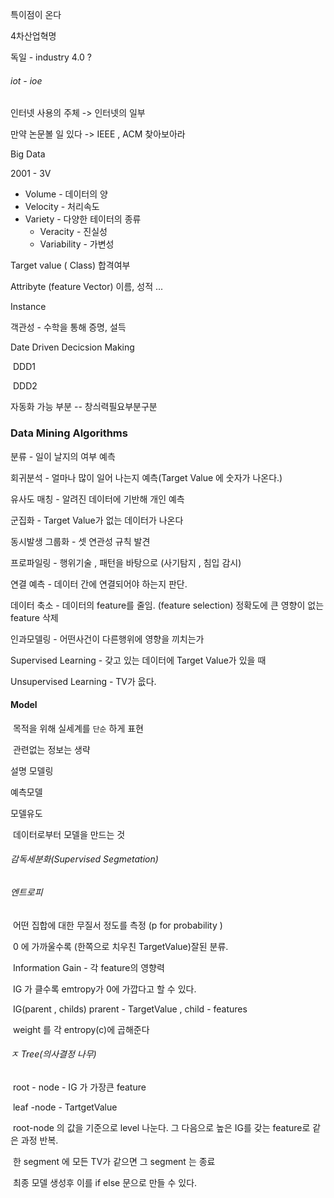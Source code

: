 특이점이 온다

4차산업혁명

독일 - industry 4.0 ?

###### iot - ioe

인터넷 사용의 주체 -> 인터넷의 일부



만약 논문볼 일 있다 -> IEEE , ACM  찾아보아라



Big Data

2001 - 3V

- Volume - 데이터의 양
- Velocity - 처리속도
- Variety - 다양한 테이터의 종류
  - Veracity - 진실성
  - Variability - 가변성



Target value ( Class)			합격여부

Attribyte  (feature Vector)	이름, 성적 ...

Instance 



객관성 -  수학을 통해 증명, 설득



Date Driven Decicsion Making

​	DDD1

​	DDD2		

자동화 가능 부분  -- 창싀력필요부분구분

### Data Mining Algorithms

분류 - 일이 날지의 여부 예측

회귀분석 - 얼마나 많이 일어 나는지 예측(Target Value 에 숫자가 나온다.)

유사도 매칭 - 알려진 데이터에 기반해 개인 예측

군집화 - Target Value가 없는 데이터가 나온다

동시발생 그룹화 - 셋 연관성 규칙 발견

프로파일링 - 행위기술 , 패턴을 바탕으로 (사기탐지 , 침입 감시)

연결 예측 - 데이터 간에 연결되어야 하는지 판단.

데이터 축소 - 데이터의 feature를 줄임.  (feature selection) 정확도에 큰 영향이 없는 feature 삭제

인과모델링 - 어떤사건이 다른행위에 영향을 끼치는가

Supervised Learning - 갖고 있는 데이터에 Target Value가 있을 때 

Unsupervised Learning - TV가 읎다.





#### Model

​	목적을 위해 실세계를 `단순` 하게 표현

​	관련없는 정보는 생략

설명 모델링	

예측모델

모델유도

​	데이터로부터 모델을 만드는 것

###### 감독세분화(Supervised Segmetation)

###### 	엔트로피 

​		어떤 집합에 대한 무질서 정도를 측정		(p for probability )

​		0 에 가까울수록 (한쪽으로 치우친 TargetValue)잘된 분류.

​	Information Gain - 각 feature의 영향력 

​		IG 가 클수록 emtropy가 0에 가깝다고 할 수 있다.

​		IG(parent , childs)  prarent - TargetValue , child - features 

​		weight 를 각 entropy(c)에 곱해준다

###### 	ㅈ Tree(의사결정 나무)  

​		root - node - IG 가 가장큰 feature

​		leaf -node - TartgetValue

​			root-node 의 값을 기준으로 level  나눈다.  그 다음으로 높은 IG를 갖는 feature로 같은 과정 반복.

​			한 segment 에 모든 TV가 같으면 그 segment 는 종료

​		최종 모델 생성후 이를 if else 문으로 만들 수 있다.

​	
